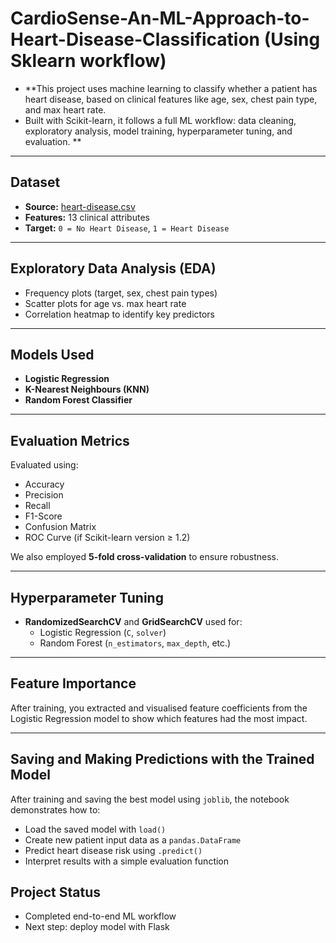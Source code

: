 # CardioSense-An-ML-Approach-to-Heart-Disease-Classification (Using Sklearn workflow)

- **This project uses machine learning to classify whether a patient has heart disease, based on clinical features like age, sex, chest pain type, and max heart rate.  
- Built with Scikit-learn, it follows a full ML workflow: data cleaning, exploratory analysis, model training, hyperparameter tuning, and evaluation.
**
---

## Dataset

- **Source:** [heart-disease.csv](https://www.kaggle.com/datasets/formyuse/heart-disease-csv) 
- **Features:** 13 clinical attributes
- **Target:** `0 = No Heart Disease`, `1 = Heart Disease`

---

## Exploratory Data Analysis (EDA)

- Frequency plots (target, sex, chest pain types)
- Scatter plots for age vs. max heart rate
- Correlation heatmap to identify key predictors

---

## Models Used

- **Logistic Regression**
- **K-Nearest Neighbours (KNN)**
- **Random Forest Classifier**

---

## Evaluation Metrics

Evaluated using:

- Accuracy
- Precision
- Recall
- F1-Score
- Confusion Matrix
- ROC Curve (if Scikit-learn version ≥ 1.2)

We also employed **5-fold cross-validation** to ensure robustness.

---

## Hyperparameter Tuning

- **RandomizedSearchCV** and **GridSearchCV** used for:
  - Logistic Regression (`C`, `solver`)
  - Random Forest (`n_estimators`, `max_depth`, etc.)

---

## Feature Importance

After training, you extracted and visualised feature coefficients from the Logistic Regression model to show which features had the most impact.

---

## Saving and Making Predictions with the Trained Model

After training and saving the best model using `joblib`, the notebook demonstrates how to:
- Load the saved model with `load()`
- Create new patient input data as a `pandas.DataFrame`
- Predict heart disease risk using `.predict()`
- Interpret results with a simple evaluation function
  
## Project Status
- Completed end-to-end ML workflow
- Next step: deploy model with Flask

